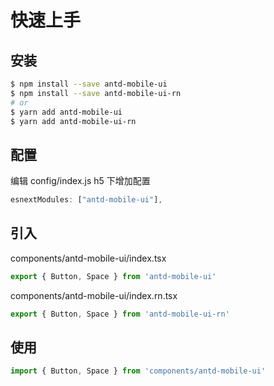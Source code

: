# 快速上手

## 安装

```bash
$ npm install --save antd-mobile-ui
$ npm install --save antd-mobile-ui-rn
# or
$ yarn add antd-mobile-ui
$ yarn add antd-mobile-ui-rn
```

## 配置

编辑 config/index.js h5 下增加配置

```javascript
esnextModules: ["antd-mobile-ui"],
```

## 引入

components/antd-mobile-ui/index.tsx

```javascript
export { Button, Space } from 'antd-mobile-ui'
```

components/antd-mobile-ui/index.rn.tsx

```javascript
export { Button, Space } from 'antd-mobile-ui-rn'
```

## 使用

```javascript
import { Button, Space } from 'components/antd-mobile-ui'
```

<!--## 在线体验-->

<!--如果你不想在本地配置环境，也可以直接在 [codesandbox](https://codesandbox.io/s/antd-mobile-snrxr?file=/package.json) 或 [stackblitz](https://stackblitz.com/edit/antd-mobile?file=index.tsx) 上进行体验。-->
